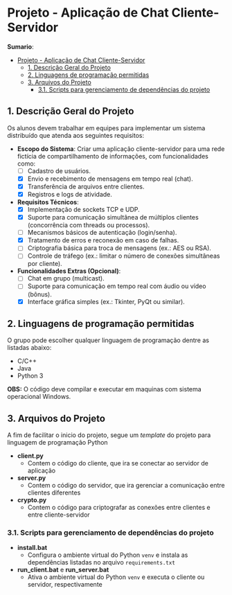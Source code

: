 # Projeto - Aplicação de Chat Cliente-Servidor

**Sumario**:
- [Projeto - Aplicação de Chat Cliente-Servidor](#projeto---aplicação-de-chat-cliente-servidor)
  - [1. Descrição Geral do Projeto](#1-descrição-geral-do-projeto)
  - [2. Linguagens de programação permitidas](#2-linguagens-de-programação-permitidas)
  - [3. Arquivos do Projeto](#3-arquivos-do-projeto)
    - [3.1. Scripts para gerenciamento de dependências do projeto](#31-scripts-para-gerenciamento-de-dependências-do-projeto)

## 1. Descrição Geral do Projeto

Os alunos devem trabalhar em equipes para implementar um sistema distribuído que atenda aos seguintes requisitos:

- **Escopo do Sistema**: Criar uma aplicação cliente-servidor para uma rede fictícia de compartilhamento de informações, com funcionalidades como:
  - [ ] Cadastro de usuários.
  - [X] Envio e recebimento de mensagens em tempo real (chat).
  - [X] Transferência de arquivos entre clientes.
  - [X] Registros e logs de atividade.
- **Requisitos Técnicos**:
  - [X] Implementação de sockets TCP e UDP.
  - [X] Suporte para comunicação simultânea de múltiplos clientes (concorrência com threads ou processos).
  - [ ] Mecanismos básicos de autenticação (login/senha).
  - [X] Tratamento de erros e reconexão em caso de falhas.
  - [ ] Criptografia básica para troca de mensagens (ex.: AES ou RSA).
  - [ ] Controle de tráfego (ex.: limitar o número de conexões simultâneas por cliente).
- **Funcionalidades Extras (Opcional)**:
  - [ ] Chat em grupo (multicast).
  - [ ] Suporte para comunicação em tempo real com áudio ou vídeo (bônus).
  - [X] Interface gráfica simples (ex.: Tkinter, PyQt ou similar).

## 2. Linguagens de programação permitidas

O grupo pode escolher qualquer linguagem de programação dentre as listadas abaixo:
- C/C++
- Java
- Python 3

**OBS:** O código deve compilar e executar em maquinas com sistema operacional Windows.

## 3. Arquivos do Projeto

A fim de facilitar o inicio do projeto, segue um *template* do projeto para linguagem de programação Python

- **client.py**
  - Contem o código do cliente, que ira se conectar ao servidor de aplicação
- **server.py**
  - Contem o código do servidor, que ira gerenciar a comunicação entre clientes diferentes
- **crypto.py**
  - Contem o código para criptografar as conexões entre clientes e entre cliente-servidor

### 3.1. Scripts para gerenciamento de dependências do projeto
- **install.bat** 
   - Configura o ambiente virtual do Python ``venv`` e instala as dependências listadas no arquivo `requirements.txt`
- **run_client.bat** e **run_server.bat**
   - Ativa o ambiente virtual do Python ``venv`` e executa o cliente ou servidor, respectivamente
